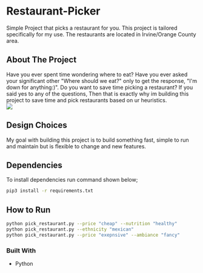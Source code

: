 # Restaurant-Picker
Simple Project that picks a restaurant for you. This project is tailored specifically for my use. The restaurants are located in Irvine/Orange County area.

## About The Project
Have you ever spent time wondering where to eat? Have you ever asked your significant other "Where should we eat?" only to get the response, "I'm down for anything:)". Do you want to save time picking a restaurant? If you said yes to any of the questions, Then that is exactly why im building this project to save time and pick restaurants based on ur heuristics. 
<br />
![](https://github.com/lbragadev/Restaurant-Picker/blob/main/whatdoyouwant.gif)



## Design Choices

My goal with building this project is to build something fast, simple to run and maintain but is flexible to change and new features.

## Dependencies
To install dependencies run command shown below;

```bash
pip3 install -r requirements.txt
```

## How to Run
```bash
python pick_restaurant.py --price "cheap" --nutrition "healthy"
python pick_restaurant.py --ethnicity "mexican"
python pick_restaurant.py --price "exepnsive" --ambiance "fancy"

```

### Built With
- Python
